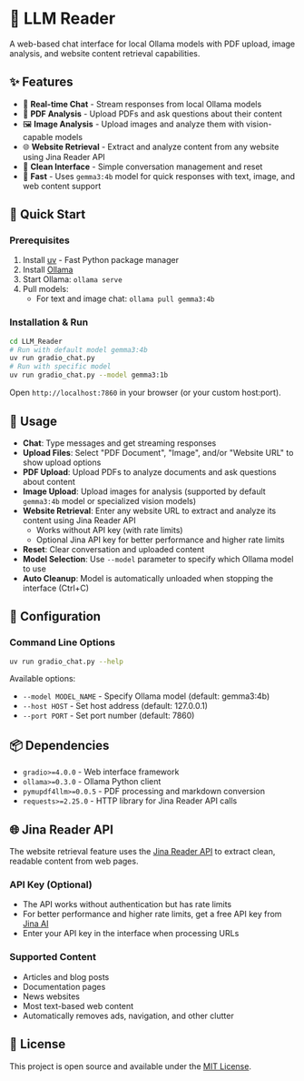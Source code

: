 # 🦙 LLM Reader

A web-based chat interface for local Ollama models with PDF upload, image analysis, and website content retrieval capabilities.

## ✨ Features

- 💬 **Real-time Chat** - Stream responses from local Ollama models
- 📄 **PDF Analysis** - Upload PDFs and ask questions about their content
- 🖼️ **Image Analysis** - Upload images and analyze them with vision-capable models
- 🌐 **Website Retrieval** - Extract and analyze content from any website using Jina Reader API
- 🔄 **Clean Interface** - Simple conversation management and reset
- 🚀 **Fast** - Uses `gemma3:4b` model for quick responses with text, image, and web content support

## 🚀 Quick Start

### Prerequisites
1. Install [uv](https://docs.astral.sh/uv/) - Fast Python package manager
2. Install [Ollama](https://ollama.ai)
3. Start Ollama: `ollama serve`
4. Pull models:
   - For text and image chat: `ollama pull gemma3:4b`

### Installation & Run
```bash
cd LLM_Reader
# Run with default model gemma3:4b
uv run gradio_chat.py
# Run with specific model
uv run gradio_chat.py --model gemma3:1b
```

Open `http://localhost:7860` in your browser (or your custom host:port).

## 🎯 Usage

- **Chat**: Type messages and get streaming responses
- **Upload Files**: Select "PDF Document", "Image", and/or "Website URL" to show upload options
- **PDF Upload**: Upload PDFs to analyze documents and ask questions about content
- **Image Upload**: Upload images for analysis (supported by default `gemma3:4b` model or specialized vision models)
- **Website Retrieval**: Enter any website URL to extract and analyze its content using Jina Reader API
  - Works without API key (with rate limits)
  - Optional Jina API key for better performance and higher rate limits
- **Reset**: Clear conversation and uploaded content
- **Model Selection**: Use `--model` parameter to specify which Ollama model to use
- **Auto Cleanup**: Model is automatically unloaded when stopping the interface (Ctrl+C)

## 🔧 Configuration

### Command Line Options
```bash
uv run gradio_chat.py --help
```

Available options:
- `--model MODEL_NAME` - Specify Ollama model (default: gemma3:4b)
- `--host HOST` - Set host address (default: 127.0.0.1)
- `--port PORT` - Set port number (default: 7860)


## 📦 Dependencies

- `gradio>=4.0.0` - Web interface framework
- `ollama>=0.3.0` - Ollama Python client
- `pymupdf4llm>=0.0.5` - PDF processing and markdown conversion
- `requests>=2.25.0` - HTTP library for Jina Reader API calls

## 🌐 Jina Reader API

The website retrieval feature uses the [Jina Reader API](https://jina.ai/reader/) to extract clean, readable content from web pages. 

### API Key (Optional)
- The API works without authentication but has rate limits
- For better performance and higher rate limits, get a free API key from [Jina AI](https://jina.ai/)
- Enter your API key in the interface when processing URLs

### Supported Content
- Articles and blog posts
- Documentation pages
- News websites
- Most text-based web content
- Automatically removes ads, navigation, and other clutter

## 📄 License

This project is open source and available under the [MIT License](LICENSE).